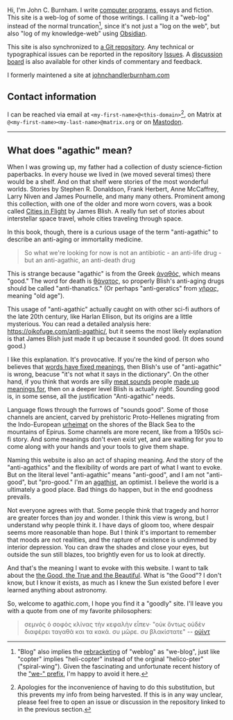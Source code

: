 Hi, I'm John C. Burnham. I write [computer programs](https://github.com/johnchandlerburnham), essays and fiction. This site is a web-log of some of those writings. I calling it a "web-log" instead of the normal truncation[^1], since it's not just a "log on the web", but also "log of my knowledge-web" using [Obsidian](https://obsidian.md/).

[^1]: "Blog" also implies the [rebracketing](https://en.wikipedia.org/wiki/Rebracketing) of "weblog" as "we-blog", just like "copter" implies "heli-copter" instead of the orginal "helico-pter" ("spiral-wing"). Given the fascinating and unfortunate recent history of the ["we-" prefix](https://en.wikipedia.org/wiki/WeWork), I'm happy to avoid it here.

This site is also synchronized to [a Git repository](https://github.com/johnchandlerburnham/agathic.com). Any technical or typographical issues can be reported in the repository [Issues](https://github.com/johnchandlerburnham/agathic.com/issues). A [discussion board](https://github.com/johnchandlerburnham/agathic.com/discussions) is also available for other kinds of commentary and feedback.

I formerly maintened a site at [johnchandlerburnham.com](https://johnchandlerburnham.com)

## Contact information

I can be reached via email at `<my-first-name>@<this-domain>`[^2],  on Matrix at `@<my-first-name><my-last-name>@matrix.org` or on [Mastodon](https://fosstodon.org/web/accounts/270529).

[^2]: Apologies for the inconvenience of having to do this substitution, but this prevents my info from being harvested. If this is in any way unclear, please feel free to open an issue or discussion in the repository linked to in the previous section.

---

## What does "agathic" mean?

When I was growing up, my father had a collection of dusty science-fiction paperbacks. In every house we lived in (we moved several times) there would be a shelf. And on that shelf were stories of the most wonderful worlds.  Stories by Stephen R. Donaldson, Frank Herbert, Anne McCaffrey, Larry Niven and James Pournelle, and many many others. Prominent among this collection, with one of the older and more worn covers, was a book called [Cities in Flight](https://en.wikipedia.org/wiki/Cities_in_Flight) by James Blish. A really fun set of stories about interstellar space travel, whole cities traveling through space.

In this book, though,  there is a curious usage of the term "anti-agathic" to describe an anti-aging or immortality medicine. 

> So what we're looking for now is not an antibiotic - an anti-life drug - but an anti-agathic, an anti-death drug

This is strange because "agathic" is from the Greek [ἀγαθός](https://en.wiktionary.org/wiki/%E1%BC%80%CE%B3%CE%B1%CE%B8%CF%8C%CF%82), which means "good." The word for death is [θάνατος](https://en.wiktionary.org/wiki/%CE%B8%CE%AC%CE%BD%CE%B1%CF%84%CE%BF%CF%82#Ancient_Greek), so properly Blish's anti-aging drugs should be called "anti-thanatics." (Or perhaps "anti-geratics" from [γῆρας](https://en.wiktionary.org/wiki/%CE%B3%E1%BF%86%CF%81%CE%B1%CF%82#Ancient_Greek), meaning "old age").

This usage of "anti-agathic" actually caught on with other sci-fi authors of the late 20th century, like Harlan Ellison, but its origins are a little mysterious. You can read a detailed analysis here: https://oikofuge.com/anti-agathic/, but it seems the most likely explanation is that James Blish just made it up because it sounded good. (It does sound good.)

I like this explanation. It's provocative. If you're the kind of person who believes that [words have fixed meanings](https://en.wikipedia.org/wiki/Linguistic_prescription), then Blish's use of "anti-agathic" is wrong, beacuse "it's not what it says in the dictionary". On the other hand, if you think that words are silly [meat sounds](https://en.wikipedia.org/wiki/They're_Made_Out_of_Meat) people [made up meanings for](https://en.wikipedia.org/wiki/Linguistic_description), then on a deeper level Blish is actually *right*. Sounding good is, in some sense, all the justification "Anti-agathic" needs.

Language flows through the furrows of "sounds good". Some of those channels are ancient, carved by prehistoric Proto-Hellenes migrating from the Indo-European [urheimat](https://en.wikipedia.org/wiki/Proto-Indo-European_homeland) on the shores of the Black Sea to the mountains of Epirus. Some channels are more recent, like from a 1950s sci-fi story. And some meanings don't even exist yet, and are waiting for you to come along with your hands and your tools to give them shape.

Naming this website is also an act of shaping meaning. And the story of the "anti-agathics" and the flexibility of words are part of what I want to evoke. But on the literal level "anti-agathic" means "anti-good", and I am not "anti-good", but "pro-good." I'm an [agathist](https://en.wikipedia.org/wiki/Agathism), an optimist. I believe the world is a ultimately a good place. Bad things do happen, but in the end goodness prevails.

Not everyone agrees with that. Some people think that tragedy and horror are greater forces than joy and wonder. I think this view is wrong, but I understand why people think it. I have days of gloom too, where despair seems more reasonable than hope. But I think it's important to remember that moods are not realities, and the rapture of existence is undimmed by interior depression. You can draw the shades and close your eyes, but outside the sun still blazes, too brightly even for us to look at directly.

And that's the meaning I want to evoke with this website. I want to talk about the [the Good, the True and the Beautiful](https://en.wikipedia.org/wiki/Transcendentals). What is "the Good"? I don't know, but I know it exists, as much as I knew the Sun existed before I ever learned anything about astronomy.

So, welcome to agathic.com, I hope you find it a "goodly" site. I'll leave you with a quote from one of my favorite philosophers:

> σεμνός ὁ σοφὸς κλίνας τὴν κεφαλὴν εἶπεν· "οὐκ ὄντως οὐδὲν διαφέρει ταγαθὰ και τα κακά. συ μῶρε. συ βλακίστατε" -- [oὐίντ](https://twitter.com/dril_grc/status/907366373449486336?s=20)

